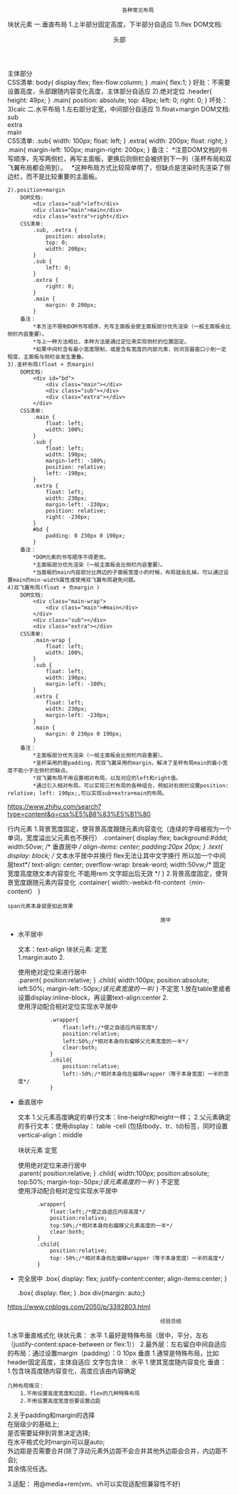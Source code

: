 
                                        各种常见布局
块状元素
一.垂直布局
1.上半部分固定高度，下半部分自适应
    1).flex
        DOM文档:
            <body>
                <header>头部</header>
                <div class="main">主体部分</div>
            </body>
        CSS清单:
            body{
                display:flex;
                flex-flow:column;
                <!-- min-height:100vh; -->
            }
            .main{
                flex:1;
            }
        好处：不需要设置高度，头部跟随内容变化高度，主体部分自适应
    2).绝对定位
            .header{
                height: 49px;
            }
            .main{
                position: absolute;
                top: 49px;
                left: 0;
                right: 0;
            }
        坏处：
    3)calc
二.水平布局
1.左右部分定宽，中间部分自适应
    1).float+margin
        DOM文档:
            <div id="content">
                <div class="sub">sub</div>
                <div class="extra">extra</div>
                <div class="main">main</div>
            </div>
        CSS清单:
            .sub{
                width: 100px;
                float: left;
            }
            .extra{
                width: 200px;
                float: right;
            }
            .main{
                margin-left: 100px; 
                margin-right: 200px;
            }
        备注：
            *注意DOM文档的书写顺序，先写两侧栏，再写主面板，更换后则侧栏会被挤到下一列（圣杯布局和双飞翼布局都会用到）。　
            *这种布局方式比较简单明了，但缺点是渲染时先渲染了侧边栏，而不是比较重要的主面板。

    2).position+margin
        DOM文档:
            <div class="sub">left</div>
            <div class="main">main</div>
            <div class="extra">right</div>
        CSS清单:
            .sub, .extra {
                position: absolute;
                top: 0; 
                width: 200px;
            }
            .sub { 
                left: 0;
            }
            .extra { 
                right: 0; 
            }
            .main { 
                margin: 0 200px;
            }
        备注：
            *本方法不限制DOM书写顺序，先写主面板会使主面板部分优先渲染（一般主面板会比侧栏内容重要）。
            *与上一种方法相比，本种方法是通过定位来实现侧栏的位置固定。
            *如果中间栏含有最小宽度限制，或是含有宽度的内部元素，则浏览器窗口小到一定程度，主面板与侧栏会发生重叠。
    3).圣杯布局(float + 负margin)
        DOM文档:
            <div id="bd">         
                <div class="main"></div>        
                <div class="sub"></div>        
                <div class="extra"></div>  
            </div>
        CSS清单:
            .main {        
                float: left;       
                width: 100%;   
            }  
            .sub {       
                float: left;        
                width: 190px;        
                margin-left: -100%;               
                position: relative;  
                left: -190px;  
            }   
            .extra {        
                float: left;        
                width: 230px;        
                margin-left: -230px; 
                position: relative; 
                right: -230px;  
            }
            #bd {        
                padding: 0 230px 0 190px;   
            }
        备注：
            *DOM元素的书写顺序不得更改。
            *主面板部分优先渲染（一般主面板会比侧栏内容重要）。
            *当面板的main内容部分比两边的子面板宽度小的时候，布局就会乱掉。可以通过设置main的min-width属性或使用双飞翼布局避免问题。
    4)双飞翼布局(float + 负margin )
        DOM文档:
            <div class="main-wrap">
                <div class="main">#main</div>
            </div>
            <div class="sub"></div>        
            <div class="extra"></div>
        CSS清单:
            .main-wrap {        
                float: left;       
                width: 100%;   
            }  
            .sub {       
                float: left;        
                width: 190px;        
                margin-left: -100%;   
            }   
            .extra {        
                float: left;        
                width: 230px;        
                margin-left: -230px; 
            }
            .main {    
                margin: 0 230px 0 190px;
            }
        备注：
            *主面板部分优先渲染（一般主面板会比侧栏内容重要）。
            *圣杯采用的是padding，而双飞翼采用的margin，解决了圣杯布局main的最小宽度不能小于左侧栏的缺点。
            *双飞翼布局不用设置相对布局，以及对应的left和right值。
            *通过引入相对布局，可以实现三栏布局的各种组合，例如对右侧栏设置position: relative; left: 190px;,可以实现sub+extra+main的布局。

            
https://www.zhihu.com/search?type=content&q=css%E5%B8%83%E5%B1%80


行内元素
1.背景宽度固定，使背景高度跟随元素内容变化（连续的字母被视为一个单词，宽度溢出父元素也不换行）
    .container{
        display:flex;
        background:#ddd;
        width:50vw;
        /* 垂直居中 */
        align-items: center;
        padding:20px 20px;
    }
    .text{
        display: block;
        /* 文本水平居中并换行 flex无法让其中文字换行 所以加一个中间层text*/
        text-align: center;
        overflow-wrap: break-word;
        width:50vw;/* 固定宽度高度随文本内容变化 不能用rem 文字超出后无效 */
    }
2.背景高度固定，使背景宽度跟随元素内容变化
    .container{
        width:-webkit-fit-content（min-content）
    }

    span元素本身就是如此效果

                                                    居中
* 水平居中

    文本：text-align
    块状元素: 
        定宽   
                1.margin:auto
                2.
                <div class="parent">
                    <div class="child">使用绝对定位来进行居中</div>
                </div>
                .parent{
                    position:relative;
                }
                .child{
                    width:100px;
                    position:absolute;
                    left:50%;
                    margin-left:-50px;/*该元素宽度的一半*/
                }
        不定宽  1.放在table里或者设置display:inline-block，再设置text-align:center
                2.
                <div class="wrapper">
                    <div class="child">
                        使用浮动配合相对定位实现水平居中
                    </div>
                </div>

                .wrapper{
                    float:left;/*使之自适应内容宽度*/
                    position:relative;
                    left:50%;/*相对本身向右偏移父元素宽度的一半*/
                    clear:both;
                }
                .child{
                    position:relative;
                    left:-50%;/*相对本身向左偏移wrapper（等于本身宽度）一半的宽度*/
                }

* 垂直居中

    文本
        1.父元素高度确定的单行文本：line-height和height一样；
        2.父元素确定的多行文本：使用display： table -cell (包括tbody、tr、td)标签，同时设置 vertical-align：middle

    块状元素
        定宽
            <div class="parent">
                <div class="child">使用绝对定位来进行居中</div>
            </div>
            .parent{
                position:relative;
            }
            .child{
                width:100px;
                position:absolute;
                top:50%;
                margin-top:-50px;/*该元素高度的一半*/
            }
        不定宽
            <div class="wrapper">
                <div class="child">
                    使用浮动配合相对定位实现水平居中
                </div>
            </div>

            .wrapper{
                float:left;/*使之自适应内容高度*/
                position:relative;
                top:50%;/*相对本身向右偏移父元素高度的一半*/
                clear:both;
            }
            .child{
                position:relative;
                top:-50%;/*相对本身向左偏移wrapper（等于本身宽度）一半的高度*/
            }
* 完全居中
    .box{
            display: flex;
            justify-content:center;
            align-items:center;
    }

    .box{
            display: flex;
        }
    .box div{margin: auto;}



https://www.cnblogs.com/2050/p/3392803.html 


                                                    经验总结
1.水平垂直格式化
    块状元素：
            水平
                1.最好是特殊布局（居中，平分，左右（justify-content:space-between or flex:1））
                2.最外层：左右留白中间自适应的布局：通过设置margin（padding）：0 10px
            垂直
                1.通常是特殊布局，比如header固定高度，主体自适应
    文字包含块：
        水平
            1.使其宽度随内容变化
        垂直：
            1.包含块高度随内容变化，高度应该由内容确定
    
    几种布局情况：
        1.不用设置高度宽度和边距，flex的几种特殊布局
        2.不用设置高度宽度但要设置边距

2.关于padding和margin的选择    
    在层级少的基础上;    
    是否需要延伸到背景决定选择;   
    在水平格式化时margin可以是auto;   
    外边距是否需要合并(除了浮动元素外边距不会合并其他外边距会合并，内边距不会);   
    其余情况任选。

3.适配：
    用@media+rem(vm、vh可以实现适配但兼容性不好)
